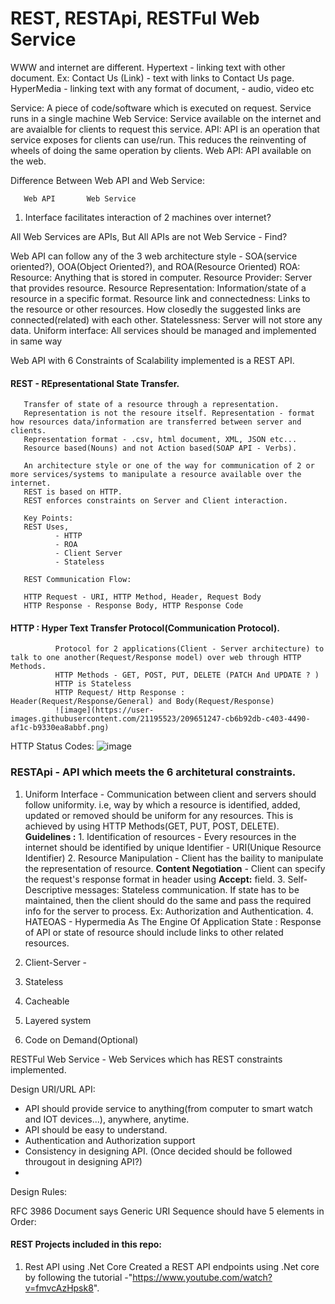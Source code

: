 # REST, RESTApi, RESTFul Web Service

WWW and internet are different.
Hypertext - linking text with other document. Ex: Contact Us (Link) - text with links to Contact Us page. 
HyperMedia - linking text with any format of document, - audio, video etc

Service: A piece of code/software which is executed on request. Service runs in a single machine
Web Service: Service available on the internet and are avaialble for clients to request this service.
API:  API is an operation that service exposes for clients can use/run. This reduces the reinventing of wheels of doing the same operation by clients.
Web API: API available on the web.

Difference Between Web API and Web Service:

       Web API       Web Service
1. Interface               facilitates interaction of 2 machines over internet? 

All Web Services are APIs, But All APIs are not Web Service - Find?

Web API can follow any of the 3 web architecture style - SOA(service oriented?), OOA(Object Oriented?), and ROA(Resource Oriented)
ROA:
Resource: Anything that is stored in computer.
Resource Provider: Server that provides resource.
Resource Representation: Information/state of a resource in a specific format.
Resource link and connectedness: Links to the resource or other resources. How closedly the suggested links are connected(related) with each other.
Statelessness: Server will not store any data.
Uniform interface: All services should be managed and implemented in same way

Web API with 6 Constraints of Scalability implemented is a REST API.

#### REST - REpresentational State Transfer.

       Transfer of state of a resource through a representation.
       Representation is not the resoure itself. Representation - format how resources data/information are transferred between server and clients.
       Representation format - .csv, html document, XML, JSON etc...
       Resource based(Nouns) and not Action based(SOAP API - Verbs).
       
       An architecture style or one of the way for communication of 2 or more services/systems to manipulate a resource available over the internet.
       REST is based on HTTP.
       REST enforces constraints on Server and Client interaction.
       
       Key Points:
       REST Uses,
              - HTTP
              - ROA
              - Client Server
              - Stateless
              
       REST Communication Flow:
       
       HTTP Request - URI, HTTP Method, Header, Request Body
       HTTP Response - Response Body, HTTP Response Code
       
#### HTTP : Hyper Text Transfer Protocol(Communication Protocol). 
              Protocol for 2 applications(Client - Server architecture) to talk to one another(Request/Response model) over web through HTTP Methods.
              HTTP Methods - GET, POST, PUT, DELETE (PATCH And UPDATE ? )
              HTTP is Stateless
              HTTP Request/ Http Response : Header(Request/Response/General) and Body(Request/Response)
              ![image](https://user-images.githubusercontent.com/21195523/209651247-cb6b92db-c403-4490-af1c-b9330ea8abbf.png)

HTTP Status Codes:
![image](https://user-images.githubusercontent.com/21195523/209651892-e99b7302-ae6d-4339-bdf4-20bd35c36ddb.png)

### RESTApi - API which meets the 6 architetural constraints.
1. Uniform Interface -  Communication between client and servers should follow uniformity. i.e, way by which a resource is identified, added, updated or removed should be uniform for any resources. This is achieved by using HTTP Methods(GET, PUT, POST, DELETE). 
      **Guidelines :** 
            1. Identification of resources - Every resources in the internet should be identified by unique Identifier - URI(Unique Resource Identifier)
            2. Resource Manipulation - Client has the baility to manipulate the representation of resource. **Content Negotiation** - Client can specify the request's response format in header using **Accept:** field.
            3. Self-Descriptive messages:  Stateless communication. If state has to be maintained, then the client should do the same and pass the required info for the server to process. Ex: Authorization and Authentication.
            4. HATEOAS - Hypermedia As The Engine Of Application State : Response of API or state of resource should include links to other related resources.
            
2. Client-Server - 
3. Stateless
4. Cacheable
5. Layered system
6. Code on Demand(Optional)

RESTFul Web Service - Web Services which has REST constraints implemented. 

Design URI/URL API:
- API should provide service to anything(from computer to smart watch and IOT devices...), anywhere, anytime.
- API should be easy to understand.
- Authentication and Authorization support
- Consistency in designing API. (Once decided should be followed througout in designing API?)
-  
Design Rules:

RFC 3986 Document says Generic URI Sequence should have 5 elements in Order:


#### REST Projects included in this repo:

1. Rest API using .Net Core
   Created a REST API endpoints using .Net core by following the tutorial -"https://www.youtube.com/watch?v=fmvcAzHpsk8".
